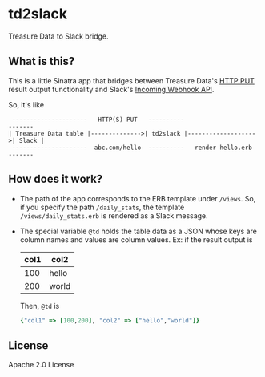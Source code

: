 # td2slack
Treasure Data to Slack bridge.

## What is this?

This is a little Sinatra app that bridges between Treasure Data's [HTTP PUT](http://docs.treasuredata.com/articles/result-into-web) result output functionality and Slack's [Incoming Webhook API](https://api.slack.com/incoming-webhooks).

So, it's like

```
 ---------------------   HTTP(S) PUT   ----------                      -------
| Treasure Data table |-------------->| td2slack |------------------->| Slack |
 ---------------------  abc.com/hello  ----------   render hello.erb   -------
```

## How does it work?

- The path of the app corresponds to the ERB template under `/views`. So, if you specify the path `/daily_stats`, the template `/views/daily_stats.erb` is rendered as a Slack message.
- The special variable `@td` holds the table data as a JSON whose keys are column names and values are column values. Ex: if the result output is
    
    |col1|col2|
    |----|-----|
    |100 |hello|
    |200 |world|
    
    Then, `@td` is
    
    ```ruby
    {"col1" => [100,200], "col2" => ["hello","world"]}
    ```

## License

Apache 2.0 License
